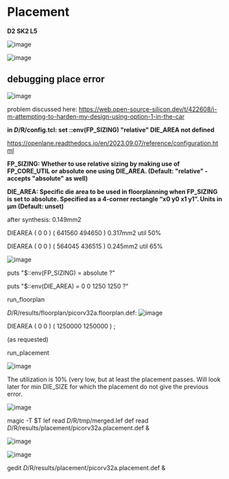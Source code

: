 # Placement

**D2 SK2 L5**


![image](https://github.com/user-attachments/assets/0a8d91c2-9abc-4be2-8d1f-e0df4250f36a)

![image](https://github.com/user-attachments/assets/66ceefbb-6809-4455-aff8-09798300d1d2)


## debugging place error

![image](https://github.com/user-attachments/assets/fca8b0a7-b080-447a-9607-d4e0da1415a6)

problem discussed here: https://web.open-source-silicon.dev/t/422608/i-m-attempting-to-harden-my-design-using-option-1-in-the-car

**in $D/$R/config.tcl:
set ::env(FP_SIZING) "relative"
DIE_AREA not defined**

https://openlane.readthedocs.io/en/2023.09.07/reference/configuration.html

**FP_SIZING: Whether to use relative sizing by making use of FP_CORE_UTIL or absolute one using DIE_AREA.
(Default: "relative" - accepts "absolute" as well)**

**DIE_AREA: Specific die area to be used in floorplanning when FP_SIZING is set to absolute. Specified as a 4-corner rectangle “x0 y0 x1 y1”. Units in μm
(Default: unset)**

after synthesis: 0.149mm2

DIEAREA ( 0 0 ) ( 641560 494650 )    0.317mm2   util 50%

DIEAREA ( 0 0 ) ( 564045 436515 )    0.245mm2   util 65%

![image](https://github.com/user-attachments/assets/ba9178f1-b531-44ff-be9c-f0e0e52c07c3)

puts "$::env(FP_SIZING) = absolute ?"

puts "$::env(DIE_AREA) = 0 0 1250 1250 ?"

run_floorplan

$D/$R/results/floorplan/picorv32a.floorplan.def:
![image](https://github.com/user-attachments/assets/8765f2d9-997d-41d1-adc1-dfe08805c69d)

DIEAREA ( 0 0 ) ( 1250000 1250000 ) ;

(as requested)

run_placement

![image](https://github.com/user-attachments/assets/23247c9c-9beb-4d48-8609-b536c08e4200)

The utilization is 10% (very low, but at least the placement passes. 
Will look later for min DIE_SIZE for which the placement do not give the previous error.


![image](https://github.com/user-attachments/assets/8614ef12-ec08-4086-86b8-c40653be93aa)


magic -T $T lef read $D/$R/tmp/merged.lef def read $D/$R/results/placement/picorv32a.placement.def &

![image](https://github.com/user-attachments/assets/78566019-a6cd-4a2a-a948-75e58ffbe926)

![image](https://github.com/user-attachments/assets/45774d7e-96fa-41d0-a278-1d3161727e41)


gedit $D/$R/results/placement/picorv32a.placement.def &







